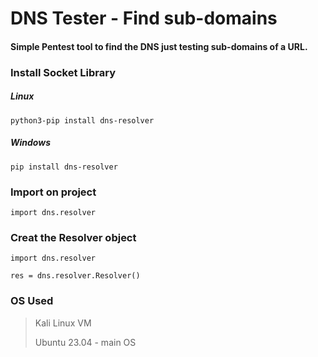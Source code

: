 # DNS Tester - Find sub-domains

#### Simple Pentest tool to find the DNS just testing sub-domains of a URL.

### Install Socket Library
##### Linux
```
python3-pip install dns-resolver
```
##### Windows
```
pip install dns-resolver
```

### Import on project
```
import dns.resolver
```

### Creat the Resolver object
```
import dns.resolver

res = dns.resolver.Resolver()
```

### OS Used
> Kali Linux VM
> 
> Ubuntu 23.04 - main OS
